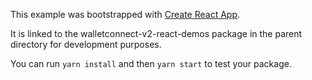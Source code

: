 This example was bootstrapped with [Create React App](https://github.com/facebook/create-react-app).

It is linked to the walletconnect-v2-react-demos package in the parent directory for development purposes.

You can run `yarn install` and then `yarn start` to test your package.
